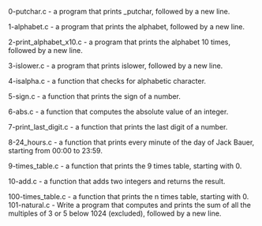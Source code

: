 0-putchar.c - a program that prints _putchar, followed by a new line.

1-alphabet.c - a program that prints the alphabet, followed by a new line.

2-print_alphabet_x10.c - a program that prints the alphabet 10 times, followed by a new line.

3-islower.c - a program that prints islower, followed by a new line.

4-isalpha.c -  a function that checks for alphabetic character.

5-sign.c -  a function that prints the sign of a number.

6-abs.c - a function that computes the absolute value of an integer.

7-print_last_digit.c - a function that prints the last digit of a number.

8-24_hours.c - a function that prints every minute of the day of Jack Bauer, starting from 00:00 to 23:59.

9-times_table.c - a function that prints the 9 times table, starting with 0.

10-add.c - a function that adds two integers and returns the result.

100-times_table.c - a function that prints the n times table, starting with 0.
101-natural.c - Write a program that computes and prints the sum of all the multiples of 3 or 5 below 1024 (excluded), followed by a new line.